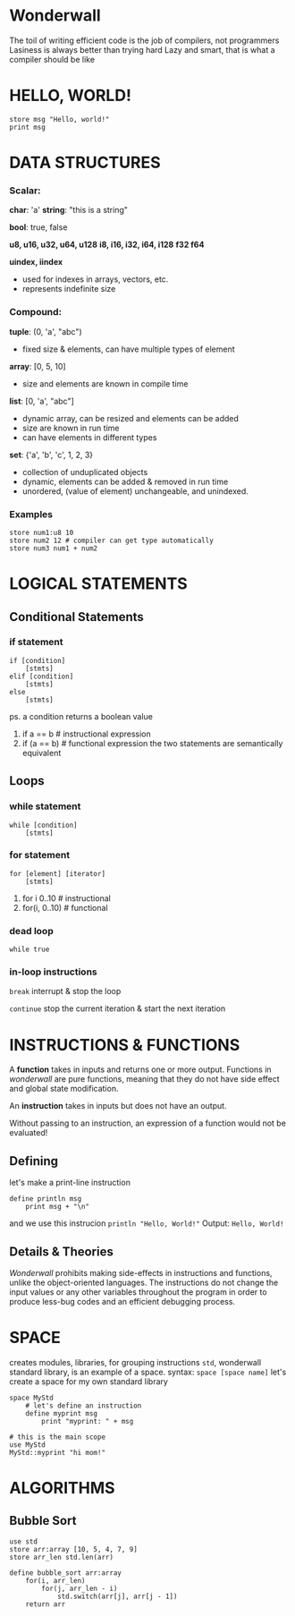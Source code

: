 # Wonderwall
The toil of writing efficient code is the job of compilers, not programmers
Lasiness is always better than trying hard
Lazy and smart, that is what a compiler should be like


# HELLO, WORLD!
```
store msg "Hello, world!"
print msg
```

# DATA STRUCTURES
### Scalar:
**char**: 'a'
**string**: "this is a string"

**bool**: true, false

**u8, u16, u32, u64, u128**
**i8, i16, i32, i64, i128**
**f32 f64**

**uindex, iindex**
* used for indexes in arrays, vectors, etc.
* represents indefinite size

### Compound:
**tuple**: (0, 'a', "abc")
* fixed size & elements, can have multiple types of element

**array**: [0, 5, 10]
* size and elements are known in compile time

**list**: [0, 'a', "abc"]
* dynamic array, can be resized and elements can be added
* size are known in run time
* can have elements in different types

**set**: {'a', 'b', 'c', 1, 2, 3}
* collection of unduplicated objects
* dynamic, elements can be added & removed in run time
* unordered, (value of element) unchangeable, and unindexed.

### Examples
```
store num1:u8 10
store num2 12 # compiler can get type automatically
store num3 num1 + num2
```

# LOGICAL STATEMENTS
## Conditional Statements
### if statement
```
if [condition]
    [stmts]
elif [condition]
    [stmts]
else
    [stmts]
```
ps. a condition returns a boolean value
1. if a == b # instructional expression
2. if (a == b) # functional expression
the two statements are semantically equivalent

## Loops
### while statement
```
while [condition]
    [stmts]
```

### for statement
```
for [element] [iterator]
    [stmts]
```

1. for i 0..10 # instructional
2. for(i, 0..10) # functional

### dead loop
`while true`

### in-loop instructions
`break`
interrupt & stop the loop

`continue`
stop the current iteration & start the next iteration

# INSTRUCTIONS & FUNCTIONS
A **function** takes in inputs and returns one or more output. Functions in *wonderwall* are pure functions, meaning that they do not have side effect and global state modification.

An **instruction** takes in inputs but does not have an output.

Without passing to an instruction, an expression of a function would not be evaluated!

## Defining
let's make a print-line instruction
```
define println msg
    print msg + "\n"
```
and we use this instrucion
`println "Hello, World!"`
Output:
`Hello, World!`

## Details & Theories
*Wonderwall* prohibits making side-effects in instructions and functions, unlike the object-oriented languages. The instructions do not change the input values or any other variables throughout the program in order to produce less-bug codes and an efficient debugging process.

# SPACE
creates modules, libraries, for grouping instructions
`std`, wonderwall standard library, is an example of a space.
syntax: `space [space name]`
let's create a space for my own standard library
```
space MyStd
    # let's define an instruction
    define myprint msg
        print "myprint: " + msg
    
# this is the main scope
use MyStd
MyStd::myprint "hi mom!"
```

# ALGORITHMS
## Bubble Sort
```
use std
store arr:array [10, 5, 4, 7, 9]
store arr_len std.len(arr)

define bubble_sort arr:array
    for(i, arr_len)
        for(j, arr_len - i)
            std.switch(arr[j], arr[j - 1])
    return arr
```
